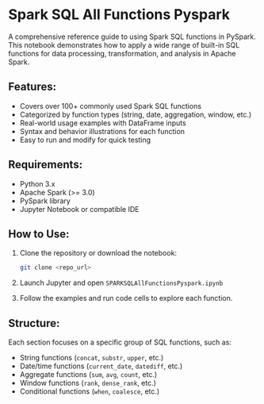 # Spark SQL All Functions Pyspark

A comprehensive reference guide to using Spark SQL functions in PySpark. This notebook demonstrates how to apply a wide range of built-in SQL functions for data processing, transformation, and analysis in Apache Spark.
 
## Features:
* Covers over 100+ commonly used Spark SQL functions
* Categorized by function types (string, date, aggregation, window, etc.)
* Real-world usage examples with DataFrame inputs 
* Syntax and behavior illustrations for each function
* Easy to run and modify for quick testing 

## Requirements:
* Python 3.x   
* Apache Spark (>= 3.0) 
* PySpark library
* Jupyter Notebook or compatible IDE 
 
## How to Use:
1. Clone the repository or download the notebook:

   ```bash
   git clone <repo_url>
   ``` 
2. Launch Jupyter and open `SPARKSQLAllFunctionsPyspark.ipynb`
3. Follow the examples and run code cells to explore each function.

## Structure:
Each section focuses on a specific group of SQL functions, such as:

* String functions (`concat`, `substr`, `upper`, etc.)
* Date/time functions (`current_date`, `datediff`, etc.)
* Aggregate functions (`sum`, `avg`, `count`, etc.)
* Window functions (`rank`, `dense_rank`, etc.)
* Conditional functions (`when`, `coalesce`, etc.)





